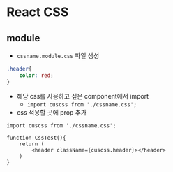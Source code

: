 # React CSS

## module

- `cssname.module.css` 파일 생성

```css
.header{
    color: red;
}
```

- 해당 css를 사용하고 싶은 component에서 import
  - `import cuscss from './cssname.css';`
- css 적용할 곳에 prop 추가

```react
import cuscss from './cssname.css';

function CssTest(){
    return (
    	<header className={cuscss.header}></header>
    )
}
```

